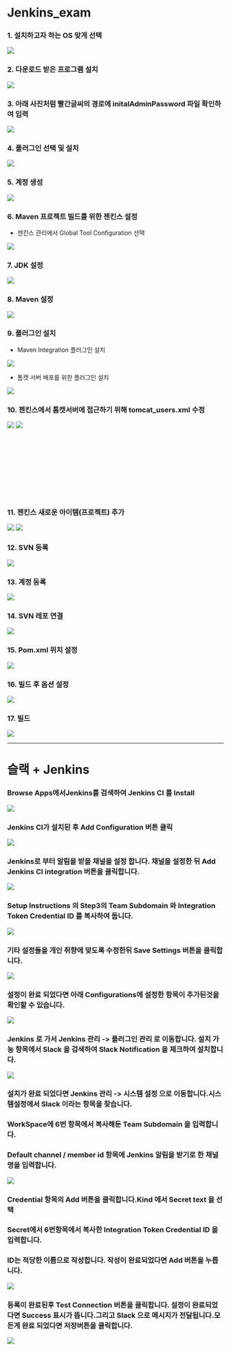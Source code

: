 # Jenkins_exam

### 1. 설치하고자 하는 OS 맞게 선택
<img src="./imgfolder/1. OS 설정.png">

### 2. 다운로드 받은 프로그램 설치
<img src="./imgfolder/2.Jenkins 인스톨.png">

### 3. 아래 사진처럼 빨간글씨의 경로에 initalAdminPassword 파일 확인하여 입력
<img src="./imgfolder/3.Unlock 젠킨스.png">

### 4. 플러그인 선택 및 설치
<img src="./imgfolder/4.플러그인 설치.png">

### 5. 계정 생성
<img src="./imgfolder/5.계정생성.png">

### 6. Maven 프로젝트 빌드를 위한 젠킨스 설정
- 젠킨스 관리에서 Global Tool Configuration 선택
<img src="./imgfolder/6.젠킨스 설정.png">

### 7. JDK 설정
<img src="./imgfolder/6-1.JDK 설정.png">

### 8. Maven 설정
<img src="./imgfolder/6-2.Maven 설정.png">

### 9. 플러그인 설치
- Maven Integration 플러그인 설치
<img src="./imgfolder/7.플러그인 설치.png">

- 톰캣 서버 배포를 위한 플러그인 설치
<img src="./imgfolder/7-1플러그인 설치.png">

### 10. 젠킨스에서 톰캣서버에 접근하기 위해 tomcat_users.xml 수정
<img src="./imgfolder/8.톰캣 셋팅 설정.png">
<img src="./imgfolder/8-1. 톰캣 파일 설정.PNG">

<pre>
<code>
<role name="tomcat"/>
<role name="manager-gui"/>
<role name="manager-script"/>
<role name="manager-jmx"/>
<role name="manager-status"/>
<role name="admin-gui"/>
<role name="admin-script"/>
<user role="tomcat,manager-gui,manager-script,manager-jmx,manager-status,admin-gui,admin-script" password="admin" username="admin"/>
</code>
</pre>

### 11. 젠킨스 새로운 아이템(프로젝트) 추가
<img src="./imgfolder/9.젠킨스 프로젝트 추가.png">
<img src="./imgfolder/9-1.젠킨스 프로젝트 추가.png">

### 12. SVN 등록
<img src="./imgfolder/10.SVN Repo 등록.png">

### 13. 계정 등록
<img src="./imgfolder/11.계정 등록.png">

### 14. SVN 레포 연결
<img src="./imgfolder/11-1 SVN 레포지토리 연결.png">

### 15. Pom.xml 위치 설정
<img src="./imgfolder/12.pom 위치 설정.png">

### 16. 빌드 후 옵션 설정
<img src="./imgfolder/13.빌드조치 후.png">

### 17. 빌드
<img src="./imgfolder/14.빌드.png">

- - -

# 슬랙 + Jenkins

### Browse Apps에서Jenkins를 검색하여 Jenkins CI 를 Install
<img src="./imgfolder/15.Slack + jenkins.png">

### Jenkins CI가 설치된 후 Add Configuration 버튼 클릭
<img src="./imgfolder/16.add_jenkins CI.png">

### Jenkins로 부터 알림을 받을 채널을 설정 합니다. 채널을 설정한 뒤 Add Jenkins CI integration 버튼을 클릭합니다.
<img src="./imgfolder/17.app setting.png">

### Setup Instructions 의 Step3의 Team Subdomain 와 Integration Token Credential ID 를 복사하여 둡니다.
<img src="./imgfolder/18.app setting2.png">

### 기타 설정들을 개인 취향에 맞도록 수정한뒤 Save Settings 버튼을 클릭합니다.
<img src="./imgfolder/19.app setting3.png">

### 설정이 완료 되었다면 아래 Configurations에 설정한 항목이 추가된것을 확인할 수 있습니다.
<img src="./imgfolder/20.app setting4.png">

### Jenkins 로 가서 Jenkins 관리 -> 플러그인 관리 로 이동합니다. 설치 가능 항목에서 Slack 을 검색하여 Slack Notification 을 체크하여 설치합니다.
<img src="./imgfolder/21.플러그인 설치.png">

### 설치가 완료 되었다면 Jenkins 관리 -> 시스템 설정 으로 이동합니다.시스템설정에서 Slack 이라는 항목을 찾습니다. 
### WorkSpace에 6번 항목에서 복사해둔 Team Subdomain 을 입력합니다.
### Default channel / member id 항목에 Jenkins 알림을 받기로 한 채널명을 입력합니다.
<img src="./imgfolder/22.플러그인 셋팅1.png">

### Credential 항목의 Add 버튼을 클릭합니다.Kind 에서 Secret text 을 선택 
### Secret에서 6번항목에서 복사한 Integration Token Credential ID 을 입력합니다.
### ID는 적당한 이름으로 작성합니다. 작성이 완료되었다면 Add 버튼을 누릅니다.
<img src="./imgfolder/23.플러그인 셋팅2.png">

### 등록이 완료된후 Test Connection 버튼을 클릭합니다. 설정이 완료되었다면 Success 표시가 뜹니다.그리고 Slack 으로 메시지가 전달됩니다.모든게 완료 되었다면 저장버튼을 클릭합니다.
<img src="./imgfolder/24.플러그인 셋팅3.png">






